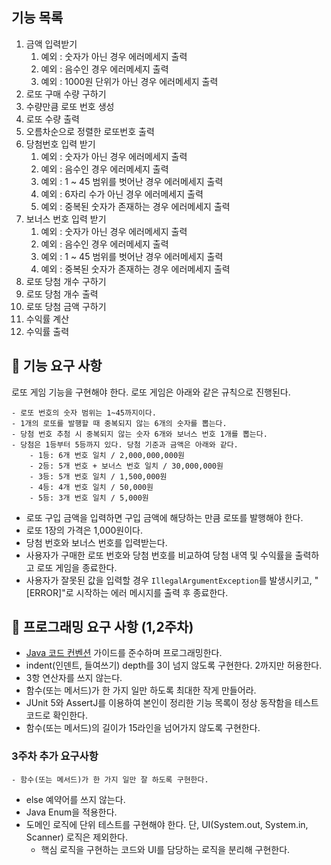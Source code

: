 ## 기능 목록
1. 금액 입력받기
   1. 예외 : 숫자가 아닌 경우 에러메세지 출력
   2. 예외 : 음수인 경우 에러메세지 출력
   3. 예외 : 1000원 단위가 아닌 경우 에러메세지 출력
2. 로또 구매 수량 구하기
3. 수량만큼 로또 번호 생성
4. 로또 수량 출력
5. 오름차순으로 정렬한 로또번호 출력
6. 당첨번호 입력 받기
   1. 예외 : 숫자가 아닌 경우 에러메세지 출력
   2. 예외 : 음수인 경우 에러메세지 출력
   3. 예외 : 1 ~ 45 범위를 벗어난 경우 에러메세지 출력
   4. 예외 : 6자리 수가 아닌 경우 에러메세지 출력
   5. 예외 : 중복된 숫자가 존재하는 경우 에러메세지 출력
7. 보너스 번호 입력 받기
   1. 예외 : 숫자가 아닌 경우 에러메세지 출력
   2. 예외 : 음수인 경우 에러메세지 출력
   3. 예외 : 1 ~ 45 범위를 벗어난 경우 에러메세지 출력
   4. 예외 : 중복된 숫자가 존재하는 경우 에러메세지 출력
8. 로또 당첨 개수 구하기
9. 로또 당첨 개수 출력
10. 로또 당첨 금액 구하기
11. 수익률 계산
12. 수익률 출력


## 🚀 기능 요구 사항
로또 게임 기능을 구현해야 한다. 로또 게임은 아래와 같은 규칙으로 진행된다.
```
- 로또 번호의 숫자 범위는 1~45까지이다.
- 1개의 로또를 발행할 때 중복되지 않는 6개의 숫자를 뽑는다.
- 당첨 번호 추첨 시 중복되지 않는 숫자 6개와 보너스 번호 1개를 뽑는다.
- 당첨은 1등부터 5등까지 있다. 당첨 기준과 금액은 아래와 같다.
    - 1등: 6개 번호 일치 / 2,000,000,000원
    - 2등: 5개 번호 + 보너스 번호 일치 / 30,000,000원
    - 3등: 5개 번호 일치 / 1,500,000원
    - 4등: 4개 번호 일치 / 50,000원
    - 5등: 3개 번호 일치 / 5,000원
```

- 로또 구입 금액을 입력하면 구입 금액에 해당하는 만큼 로또를 발행해야 한다.
- 로또 1장의 가격은 1,000원이다.
- 당첨 번호와 보너스 번호를 입력받는다.
- 사용자가 구매한 로또 번호와 당첨 번호를 비교하여 당첨 내역 및 수익률을 출력하고 로또 게임을 종료한다.
- 사용자가 잘못된 값을 입력할 경우 `IllegalArgumentException`를 발생시키고, "[ERROR]"로 시작하는 에러 메시지를 출력 후 종료한다.

## 🎯 프로그래밍 요구 사항 (1,2주차)

- [Java 코드 컨벤션](https://github.com/woowacourse/woowacourse-docs/tree/master/styleguide/java) 가이드를 준수하며 프로그래밍한다.
- indent(인덴트, 들여쓰기) depth를 3이 넘지 않도록 구현한다. 2까지만 허용한다.
- 3항 연산자를 쓰지 않는다.
- 함수(또는 메서드)가 한 가지 일만 하도록 최대한 작게 만들어라.
- JUnit 5와 AssertJ를 이용하여 본인이 정리한 기능 목록이 정상 동작함을 테스트 코드로 확인한다.
- 함수(또는 메서드)의 길이가 15라인을 넘어가지 않도록 구현한다.

### 3주차 추가 요구사항
    - 함수(또는 메서드)가 한 가지 일만 잘 하도록 구현한다.
- else 예약어를 쓰지 않는다.
- Java Enum을 적용한다.
- 도메인 로직에 단위 테스트를 구현해야 한다. 단, UI(System.out, System.in, Scanner) 로직은 제외한다.
    - 핵심 로직을 구현하는 코드와 UI를 담당하는 로직을 분리해 구현한다.


